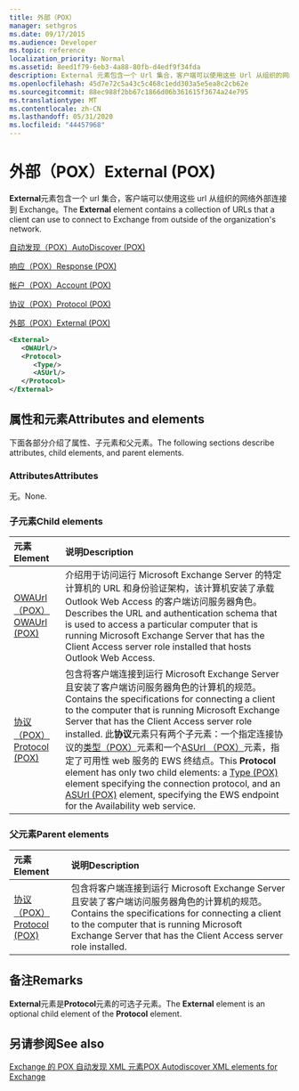 ```yaml
---
title: 外部（POX）
manager: sethgros
ms.date: 09/17/2015
ms.audience: Developer
ms.topic: reference
localization_priority: Normal
ms.assetid: 8eed1f79-6eb3-4a88-80fb-d4edf9f34fda
description: External 元素包含一个 Url 集合，客户端可以使用这些 Url 从组织的网络外部连接到 Exchange。
ms.openlocfilehash: 45d7e72c5a43c5c468c1edd303a5e5ea8c2cb62e
ms.sourcegitcommit: 88ec988f2bb67c1866d06b361615f3674a24e795
ms.translationtype: MT
ms.contentlocale: zh-CN
ms.lasthandoff: 05/31/2020
ms.locfileid: "44457968"
---
```

# <a name="external-pox"></a><span data-ttu-id="a455f-103">外部（POX）</span><span class="sxs-lookup"><span data-stu-id="a455f-103">External (POX)</span></span>

<span data-ttu-id="a455f-104">**External**元素包含一个 url 集合，客户端可以使用这些 url 从组织的网络外部连接到 Exchange。</span><span class="sxs-lookup"><span data-stu-id="a455f-104">The **External** element contains a collection of URLs that a client can use to connect to Exchange from outside of the organization's network.</span></span> 
  
[<span data-ttu-id="a455f-105">自动发现（POX）</span><span class="sxs-lookup"><span data-stu-id="a455f-105">AutoDiscover (POX)</span></span>](autodiscover-pox.md)
  
[<span data-ttu-id="a455f-106">响应（POX）</span><span class="sxs-lookup"><span data-stu-id="a455f-106">Response (POX)</span></span>](response-pox.md)
  
[<span data-ttu-id="a455f-107">帐户（POX）</span><span class="sxs-lookup"><span data-stu-id="a455f-107">Account (POX)</span></span>](account-pox.md)
  
[<span data-ttu-id="a455f-108">协议（POX）</span><span class="sxs-lookup"><span data-stu-id="a455f-108">Protocol (POX)</span></span>](protocol-pox.md)
  
[<span data-ttu-id="a455f-109">外部（POX）</span><span class="sxs-lookup"><span data-stu-id="a455f-109">External (POX)</span></span>](external-pox.md)
  
```XML
<External>
   <OWAUrl/>
   <Protocol>
      <Type/>
      <ASUrl/>
   </Protocol>
</External>

```

## <a name="attributes-and-elements"></a><span data-ttu-id="a455f-110">属性和元素</span><span class="sxs-lookup"><span data-stu-id="a455f-110">Attributes and elements</span></span>

<span data-ttu-id="a455f-111">下面各部分介绍了属性、子元素和父元素。</span><span class="sxs-lookup"><span data-stu-id="a455f-111">The following sections describe attributes, child elements, and parent elements.</span></span>
  
### <a name="attributes"></a><span data-ttu-id="a455f-112">Attributes</span><span class="sxs-lookup"><span data-stu-id="a455f-112">Attributes</span></span>

<span data-ttu-id="a455f-113">无。</span><span class="sxs-lookup"><span data-stu-id="a455f-113">None.</span></span>
  
### <a name="child-elements"></a><span data-ttu-id="a455f-114">子元素</span><span class="sxs-lookup"><span data-stu-id="a455f-114">Child elements</span></span>

|<span data-ttu-id="a455f-115">**元素**</span><span class="sxs-lookup"><span data-stu-id="a455f-115">**Element**</span></span>|<span data-ttu-id="a455f-116">**说明**</span><span class="sxs-lookup"><span data-stu-id="a455f-116">**Description**</span></span>|
|:-----|:-----|
|[<span data-ttu-id="a455f-117">OWAUrl （POX）</span><span class="sxs-lookup"><span data-stu-id="a455f-117">OWAUrl (POX)</span></span>](owaurl-pox.md) <br/> |<span data-ttu-id="a455f-118">介绍用于访问运行 Microsoft Exchange Server 的特定计算机的 URL 和身份验证架构，该计算机安装了承载 Outlook Web Access 的客户端访问服务器角色。</span><span class="sxs-lookup"><span data-stu-id="a455f-118">Describes the URL and authentication schema that is used to access a particular computer that is running Microsoft Exchange Server that has the Client Access server role installed that hosts Outlook Web Access.</span></span>  <br/> |
|[<span data-ttu-id="a455f-119">协议（POX）</span><span class="sxs-lookup"><span data-stu-id="a455f-119">Protocol (POX)</span></span>](protocol-pox.md) <br/> |<span data-ttu-id="a455f-120">包含将客户端连接到运行 Microsoft Exchange Server 且安装了客户端访问服务器角色的计算机的规范。</span><span class="sxs-lookup"><span data-stu-id="a455f-120">Contains the specifications for connecting a client to the computer that is running Microsoft Exchange Server that has the Client Access server role installed.</span></span> <span data-ttu-id="a455f-121">此**协议**元素只有两个子元素：一个指定连接协议的[类型（POX）](type-pox.md)元素和一个[ASUrl （POX）](asurl-pox.md)元素，指定了可用性 web 服务的 EWS 终结点。</span><span class="sxs-lookup"><span data-stu-id="a455f-121">This **Protocol** element has only two child elements: a [Type (POX)](type-pox.md) element specifying the connection protocol, and an [ASUrl (POX)](asurl-pox.md) element, specifying the EWS endpoint for the Availability web service.</span></span>  <br/> |
   
### <a name="parent-elements"></a><span data-ttu-id="a455f-122">父元素</span><span class="sxs-lookup"><span data-stu-id="a455f-122">Parent elements</span></span>

|<span data-ttu-id="a455f-123">**元素**</span><span class="sxs-lookup"><span data-stu-id="a455f-123">**Element**</span></span>|<span data-ttu-id="a455f-124">**说明**</span><span class="sxs-lookup"><span data-stu-id="a455f-124">**Description**</span></span>|
|:-----|:-----|
|[<span data-ttu-id="a455f-125">协议（POX）</span><span class="sxs-lookup"><span data-stu-id="a455f-125">Protocol (POX)</span></span>](protocol-pox.md) <br/> |<span data-ttu-id="a455f-126">包含将客户端连接到运行 Microsoft Exchange Server 且安装了客户端访问服务器角色的计算机的规范。</span><span class="sxs-lookup"><span data-stu-id="a455f-126">Contains the specifications for connecting a client to the computer that is running Microsoft Exchange Server that has the Client Access server role installed.</span></span>  <br/> |
   
## <a name="remarks"></a><span data-ttu-id="a455f-127">备注</span><span class="sxs-lookup"><span data-stu-id="a455f-127">Remarks</span></span>

<span data-ttu-id="a455f-128">**External**元素是**Protocol**元素的可选子元素。</span><span class="sxs-lookup"><span data-stu-id="a455f-128">The **External** element is an optional child element of the **Protocol** element.</span></span> 
  
## <a name="see-also"></a><span data-ttu-id="a455f-129">另请参阅</span><span class="sxs-lookup"><span data-stu-id="a455f-129">See also</span></span>



[<span data-ttu-id="a455f-130">Exchange 的 POX 自动发现 XML 元素</span><span class="sxs-lookup"><span data-stu-id="a455f-130">POX Autodiscover XML elements for Exchange</span></span>](pox-autodiscover-xml-elements-for-exchange.md)

